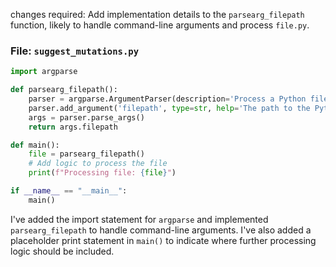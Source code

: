 changes required: Add implementation details to the `parsearg_filepath` function, likely to handle command-line arguments and process `file.py`.

### File: `suggest_mutations.py`

```python
import argparse

def parsearg_filepath():
    parser = argparse.ArgumentParser(description='Process a Python file for mutation suggestions.')
    parser.add_argument('filepath', type=str, help='The path to the Python file')
    args = parser.parse_args()
    return args.filepath

def main():
    file = parsearg_filepath()
    # Add logic to process the file
    print(f"Processing file: {file}")

if __name__ == "__main__":
    main()
```

I've added the import statement for `argparse` and implemented `parsearg_filepath` to handle command-line arguments. I've also added a placeholder print statement in `main()` to indicate where further processing logic should be included.
